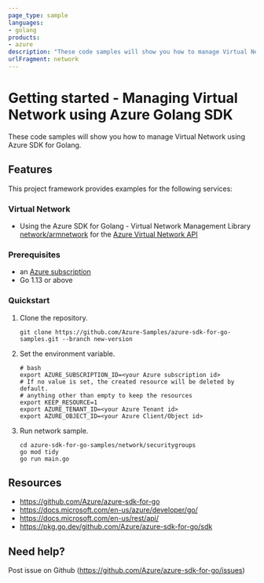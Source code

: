 ```yaml
---
page_type: sample
languages:
- golang
products:
- azure
description: "These code samples will show you how to manage Virtual Network Manager using Azure SDK for Golang."
urlFragment: network
---
```


# Getting started - Managing Virtual Network using Azure Golang SDK

These code samples will show you how to manage Virtual Network using Azure SDK for Golang.

## Features

This project framework provides examples for the following services:

### Virtual Network
* Using the Azure SDK for Golang - Virtual Network Management Library [network/armnetwork](https://pkg.go.dev/github.com/Azure/azure-sdk-for-go/sdk/network/armnetwork) for the [Azure Virtual Network API](https://docs.microsoft.com/en-us/rest/api/network/)

### Prerequisites
* an [Azure subscription](https://azure.microsoft.com)
* Go 1.13 or above

### Quickstart

1. Clone the repository.

    ```
    git clone https://github.com/Azure-Samples/azure-sdk-for-go-samples.git --branch new-version
    ```
   
2. Set the environment variable.

   ```
   # bash
   export AZURE_SUBSCRIPTION_ID=<your Azure subscription id> 
   # If no value is set, the created resource will be deleted by default.
   # anything other than empty to keep the resources
   export KEEP_RESOURCE=1 
   export AZURE_TENANT_ID=<your Azure Tenant id>          
   export AZURE_OBJECT_ID=<your Azure Client/Object id> 
   ```

3. Run network sample.

    ```
    cd azure-sdk-for-go-samples/network/securitygroups
    go mod tidy
    go run main.go
    ```
   
## Resources

- https://github.com/Azure/azure-sdk-for-go
- https://docs.microsoft.com/en-us/azure/developer/go/
- https://docs.microsoft.com/en-us/rest/api/
- https://pkg.go.dev/github.com/Azure/azure-sdk-for-go/sdk

## Need help?

Post issue on Github (https://github.com/Azure/azure-sdk-for-go/issues)

